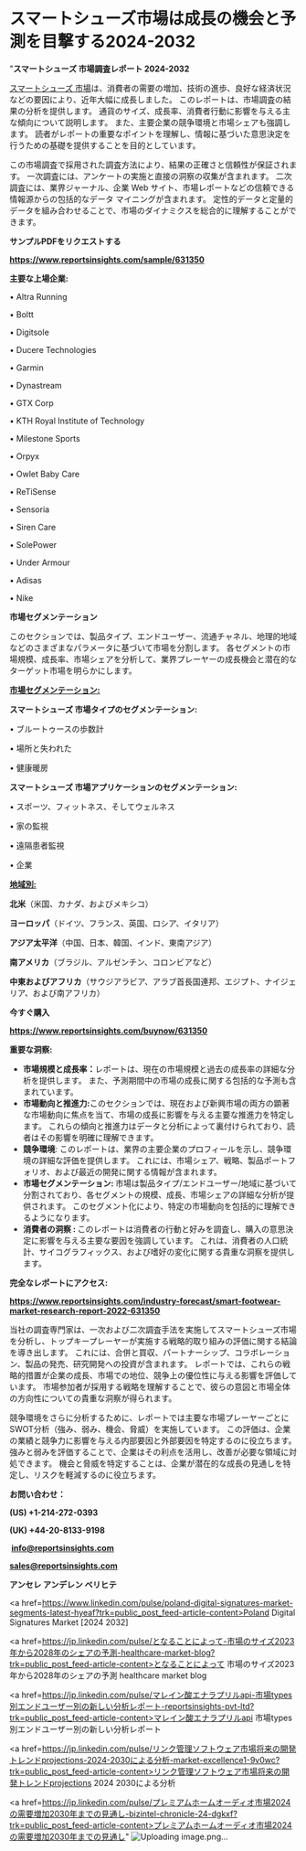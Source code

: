 # スマートシューズ市場は成長の機会と予測を目撃する2024-2032

"<strong>スマートシューズ 市場調査レポート 2024-2032</strong>

<a href=https://www.reportsinsights.com/sample/631350>スマートシューズ 市場</a>は、消費者の需要の増加、技術の進歩、良好な経済状況などの要因により、近年大幅に成長しました。 このレポートは、市場調査の結果の分析を提供します。 通貨のサイズ、成長率、消費者行動に影響を与える主な傾向について説明します。 また、主要企業の競争環境と市場シェアも強調します。 読者がレポートの重要なポイントを理解し、情報に基づいた意思決定を行うための基礎を提供することを目的としています。

この市場調査で採用された調査方法により、結果の正確さと信頼性が保証されます。 一次調査には、アンケートの実施と直接の洞察の収集が含まれます。 二次調査には、業界ジャーナル、企業 Web サイト、市場レポートなどの信頼できる情報源からの包括的なデータ マイニングが含まれます。 定性的データと定量的データを組み合わせることで、市場のダイナミクスを総合的に理解することができます。

<strong><b>サンプルPDFをリクエストする</b></strong>

<a href=https://www.reportsinsights.com/sample/631350><strong><u>https://www.reportsinsights.com/sample/631350</u></strong></a>

<strong>主要な上場企業:</strong>

• Altra Running

• Boltt

• Digitsole

• Ducere Technologies

• Garmin

• Dynastream

• GTX Corp

• KTH Royal Institute of Technology

• Milestone Sports

• Orpyx

• Owlet Baby Care

• ReTiSense

• Sensoria

• Siren Care

• SolePower

• Under Armour

• Adisas

• Nike

<strong>市場セグメンテーション</strong>

このセクションでは、製品タイプ、エンドユーザー、流通チャネル、地理的地域などのさまざまなパラメータに基づいて市場を分割します。 各セグメントの市場規模、成長率、市場シェアを分析して、業界プレーヤーの成長機会と潜在的なターゲット市場を明らかにします。

<strong><u>市場セグメンテーション</u></strong><strong><u>:</u></strong>

<strong>スマートシューズ 市場タイプのセグメンテーション:</strong>

• ブルートゥースの歩数計

• 場所と失われた

• 健康暖房

<strong>スマートシューズ 市場アプリケーションのセグメンテーション:</strong>

• スポーツ、フィットネス、そしてウェルネス

• 家の監視

• 遠隔患者監視

• 企業

<strong><u>地域別</u></strong><strong><u>:</u></strong>

<strong>北米</strong>（米国、カナダ、およびメキシコ）

<strong>ヨーロッパ</strong>（ドイツ、フランス、英国、ロシア、イタリア）

<strong>アジア太平洋</strong>（中国、日本、韓国、インド、東南アジア）

<strong>南アメリカ</strong>（ブラジル、アルゼンチン、コロンビアなど）

<strong>中東およびアフリカ</strong>（サウジアラビア、アラブ首長国連邦、エジプト、ナイジェリア、および南アフリカ）

<strong>今すぐ購入</strong>

<a href=https://www.reportsinsights.com/buynow/631350><strong><u>https://www.reportsinsights.com/buynow/631350</u></strong></a>

<strong>重要な洞察:</strong>
<ul>
  <li><strong>市場規模と成長率：</strong>レポートは、現在の市場規模と過去の成長率の詳細な分析を提供します。 また、予測期間中の市場の成長に関する包括的な予測も含まれています。</li>
  <li><strong>市場動向と推進力:</strong>このセクションでは、現在および新興市場の両方の顕著な市場動向に焦点を当て、市場の成長に影響を与える主要な推進力を特定します。 これらの傾向と推進力はデータと分析によって裏付けられており、読者はその影響を明確に理解できます。</li>
  <li><strong>競争環境</strong>: このレポートは、業界の主要企業のプロフィールを示し、競争環境の詳細な評価を提供します。 これには、市場シェア、戦略、製品ポートフォリオ、および最近の開発に関する情報が含まれます。</li>
  <li><strong>市場セグメンテーション: </strong>市場は製品タイプ/エンドユーザー/地域に基づいて分割されており、各セグメントの規模、成長、市場シェアの詳細な分析が提供されます。 このセグメント化により、特定の市場動向を包括的に理解できるようになります。</li>
  <li><strong>消費者の洞察 : </strong>このレポートは消費者の行動と好みを調査し、購入の意思決定に影響を与える主要な要因を強調しています。 これは、消費者の人口統計、サイコグラフィックス、および嗜好の変化に関する貴重な洞察を提供します。</li>
</ul>
<strong>完全なレポートにアクセス:</strong>

<a href=https://www.reportsinsights.com/industry-forecast/smart-footwear-market-research-report-2022-631350><strong><u><b>https://www.reportsinsights.com/industry-forecast/smart-footwear-market-research-report-2022-631350</b></u></strong></a>

当社の調査専門家は、一次および二次調査手法を実施してスマートシューズ市場を分析し、トップキープレーヤーが実施する戦略的取り組みの評価に関する結論を導き出します。 これには、合併と買収、パートナーシップ、コラボレーション、製品の発売、研究開発への投資が含まれます。 レポートでは、これらの戦略的措置が企業の成長、市場での地位、競争上の優位性に与える影響を評価しています。 市場参加者が採用する戦略を理解することで、彼らの意図と市場全体の方向性についての貴重な洞察が得られます。

競争環境をさらに分析するために、レポートでは主要な市場プレーヤーごとにSWOT分析（強み、弱み、機会、脅威）を実施しています。 この評価は、企業の業績と競争力に影響を与える内部要因と外部要因を特定するのに役立ちます。 強みと弱みを評価することで、企業はその利点を活用し、改善が必要な領域に対処できます。 機会と脅威を特定することは、企業が潜在的な成長の見通しを特定し、リスクを軽減するのに役立ちます。

<strong>お問い合わせ：</strong>

<strong>(US) +1-214-272-0393</strong>

<strong>(UK) +44-20-8133-9198</strong>

<strong> </strong><a href=info@reportsinsights.com><strong><u>info@reportsinsights.com</u></strong></a>

<a href=sales@reportsinsights.com><strong><u>sales@reportsinsights.com</u></strong></a>

<strong>アンセレ アンデレン ベリヒテ</strong>

<a href=https://www.linkedin.com/pulse/poland-digital-signatures-market-segments-latest-hyeaf?trk=public_post_feed-article-content>Poland Digital Signatures Market [2024 2032]</a>

<a href=https://jp.linkedin.com/pulse/となることによって-市場のサイズ2023年から2028年のシェアの予測-healthcare-market-blog?trk=public_post_feed-article-content>となることによって 市場のサイズ2023年から2028年のシェアの予測 healthcare market blog</a>

<a href=https://jp.linkedin.com/pulse/マレイン酸エナラプリルapi-市場types別エンドユーザー別の新しい分析レポート-reportsinsights-pvt-ltd?trk=public_post_feed-article-content>マレイン酸エナラプリルapi 市場types別エンドユーザー別の新しい分析レポート</a>

<a href=https://jp.linkedin.com/pulse/リンク管理ソフトウェア市場将来の開発トレンドprojections-2024-2030による分析-market-excellence1-9v0wc?trk=public_post_feed-article-content>リンク管理ソフトウェア市場将来の開発トレンドprojections 2024 2030による分析</a>

<a href=https://jp.linkedin.com/pulse/プレミアムホームオーディオ市場2024の需要増加2030年までの見通し-bizintel-chronicle-24-dgkxf?trk=public_post_feed-article-content>プレミアムホームオーディオ市場2024の需要増加2030年までの見通し</a>"
![Uploading image.png…]()
